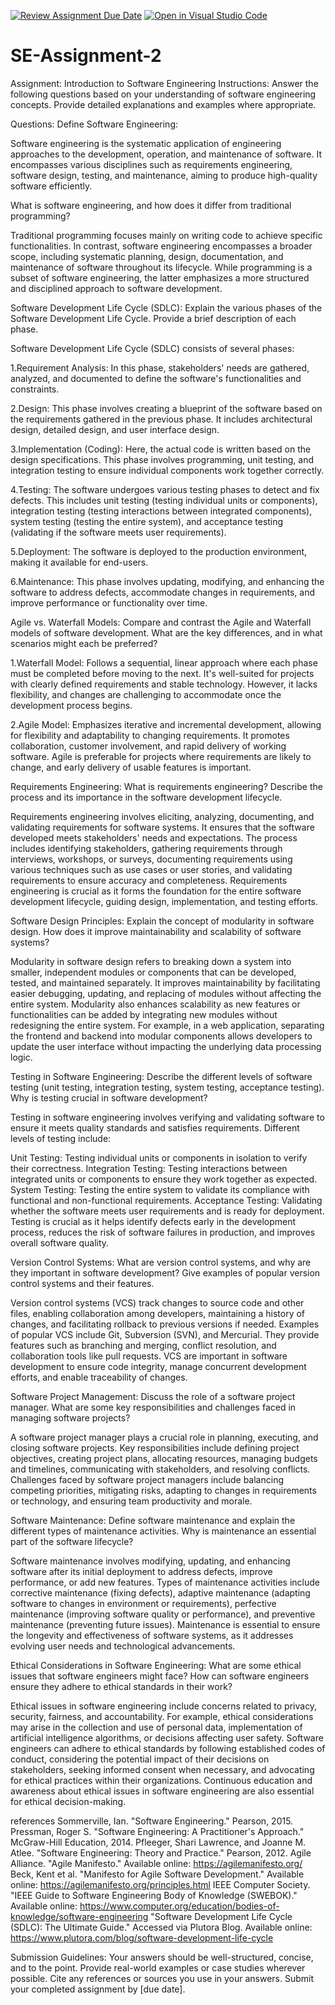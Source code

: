 [![Review Assignment Due Date](https://classroom.github.com/assets/deadline-readme-button-24ddc0f5d75046c5622901739e7c5dd533143b0c8e959d652212380cedb1ea36.svg)](https://classroom.github.com/a/-ucQIGTc)
[![Open in Visual Studio Code](https://classroom.github.com/assets/open-in-vscode-718a45dd9cf7e7f842a935f5ebbe5719a5e09af4491e668f4dbf3b35d5cca122.svg)](https://classroom.github.com/online_ide?assignment_repo_id=15246701&assignment_repo_type=AssignmentRepo)
# SE-Assignment-2
Assignment: Introduction to Software Engineering
Instructions:
Answer the following questions based on your understanding of software engineering concepts. Provide detailed explanations and examples where appropriate.

Questions:
Define Software Engineering:

Software engineering is the systematic application of engineering approaches to the development, operation, and maintenance of software. It encompasses various disciplines such as requirements engineering, software design, testing, and maintenance, aiming to produce high-quality software efficiently.


What is software engineering, and how does it differ from traditional programming?

Traditional programming focuses mainly on writing code to achieve specific functionalities. In contrast, software engineering encompasses a broader scope, including systematic planning, design, documentation, and maintenance of software throughout its lifecycle. While programming is a subset of software engineering, the latter emphasizes a more structured and disciplined approach to software development.


Software Development Life Cycle (SDLC):
Explain the various phases of the Software Development Life Cycle. Provide a brief description of each phase.

Software Development Life Cycle (SDLC) consists of several phases:

1.Requirement Analysis: In this phase, stakeholders' needs are gathered, analyzed, and documented to define the software's functionalities and constraints.

2.Design: This phase involves creating a blueprint of the software based on the requirements gathered in the previous phase. It includes architectural design, detailed design, and user interface design.

3.Implementation (Coding): Here, the actual code is written based on the design specifications. This phase involves programming, unit testing, and integration testing to ensure individual components work together correctly.

4.Testing: The software undergoes various testing phases to detect and fix defects. This includes unit testing (testing individual units or components), integration testing (testing interactions between integrated components), system testing (testing the entire system), and acceptance testing (validating if the software meets user requirements).

5.Deployment: The software is deployed to the production environment, making it available for end-users.

6.Maintenance: This phase involves updating, modifying, and enhancing the software to address defects, accommodate changes in requirements, and improve performance or functionality over time.


Agile vs. Waterfall Models:
Compare and contrast the Agile and Waterfall models of software development. What are the key differences, and in what scenarios might each be preferred?

1.Waterfall Model: Follows a sequential, linear approach where each phase must be completed before moving to the next. It's well-suited for projects with clearly defined requirements and stable technology. However, it lacks flexibility, and changes are challenging to accommodate once the development process begins.

2.Agile Model: Emphasizes iterative and incremental development, allowing for flexibility and adaptability to changing requirements. It promotes collaboration, customer involvement, and rapid delivery of working software. Agile is preferable for projects where requirements are likely to change, and early delivery of usable features is important.

Requirements Engineering:
What is requirements engineering? Describe the process and its importance in the software development lifecycle.

Requirements engineering involves eliciting, analyzing, documenting, and validating requirements for software systems. It ensures that the software developed meets stakeholders' needs and expectations. The process includes identifying stakeholders, gathering requirements through interviews, workshops, or surveys, documenting requirements using various techniques such as use cases or user stories, and validating requirements to ensure accuracy and completeness. Requirements engineering is crucial as it forms the foundation for the entire software development lifecycle, guiding design, implementation, and testing efforts.

Software Design Principles:
Explain the concept of modularity in software design. How does it improve maintainability and scalability of software systems?

Modularity in software design refers to breaking down a system into smaller, independent modules or components that can be developed, tested, and maintained separately. It improves maintainability by facilitating easier debugging, updating, and replacing of modules without affecting the entire system. Modularity also enhances scalability as new features or functionalities can be added by integrating new modules without redesigning the entire system. For example, in a web application, separating the frontend and backend into modular components allows developers to update the user interface without impacting the underlying data processing logic.

Testing in Software Engineering:
Describe the different levels of software testing (unit testing, integration testing, system testing, acceptance testing). Why is testing crucial in software development?

Testing in software engineering involves verifying and validating software to ensure it meets quality standards and satisfies requirements. Different levels of testing include:

Unit Testing: Testing individual units or components in isolation to verify their correctness.
Integration Testing: Testing interactions between integrated units or components to ensure they work together as expected.
System Testing: Testing the entire system to validate its compliance with functional and non-functional requirements.
Acceptance Testing: Validating whether the software meets user requirements and is ready for deployment.
Testing is crucial as it helps identify defects early in the development process, reduces the risk of software failures in production, and improves overall software quality.

Version Control Systems:
What are version control systems, and why are they important in software development? Give examples of popular version control systems and their features.

Version control systems (VCS) track changes to source code and other files, enabling collaboration among developers, maintaining a history of changes, and facilitating rollback to previous versions if needed. Examples of popular VCS include Git, Subversion (SVN), and Mercurial. They provide features such as branching and merging, conflict resolution, and collaboration tools like pull requests. VCS are important in software development to ensure code integrity, manage concurrent development efforts, and enable traceability of changes.

Software Project Management:
Discuss the role of a software project manager. What are some key responsibilities and challenges faced in managing software projects?

A software project manager plays a crucial role in planning, executing, and closing software projects. Key responsibilities include defining project objectives, creating project plans, allocating resources, managing budgets and timelines, communicating with stakeholders, and resolving conflicts. Challenges faced by software project managers include balancing competing priorities, mitigating risks, adapting to changes in requirements or technology, and ensuring team productivity and morale.

Software Maintenance:
Define software maintenance and explain the different types of maintenance activities. Why is maintenance an essential part of the software lifecycle?

Software maintenance involves modifying, updating, and enhancing software after its initial deployment to address defects, improve performance, or add new features. Types of maintenance activities include corrective maintenance (fixing defects), adaptive maintenance (adapting software to changes in environment or requirements), perfective maintenance (improving software quality or performance), and preventive maintenance (preventing future issues). Maintenance is essential to ensure the longevity and effectiveness of software systems, as it addresses evolving user needs and technological advancements.

Ethical Considerations in Software Engineering:
What are some ethical issues that software engineers might face? How can software engineers ensure they adhere to ethical standards in their work?

Ethical issues in software engineering include concerns related to privacy, security, fairness, and accountability. For example, ethical considerations may arise in the collection and use of personal data, implementation of artificial intelligence algorithms, or decisions affecting user safety. Software engineers can adhere to ethical standards by following established codes of conduct, considering the potential impact of their decisions on stakeholders, seeking informed consent when necessary, and advocating for ethical practices within their organizations. Continuous education and awareness about ethical issues in software engineering are also essential for ethical decision-making.


references
Sommerville, Ian. "Software Engineering." Pearson, 2015.
Pressman, Roger S. "Software Engineering: A Practitioner's Approach." McGraw-Hill Education, 2014.
Pfleeger, Shari Lawrence, and Joanne M. Atlee. "Software Engineering: Theory and Practice." Pearson, 2012.
Agile Alliance. "Agile Manifesto." Available online: https://agilemanifesto.org/
Beck, Kent et al. "Manifesto for Agile Software Development." Available online: https://agilemanifesto.org/principles.html
IEEE Computer Society. "IEEE Guide to Software Engineering Body of Knowledge (SWEBOK)." Available online: https://www.computer.org/education/bodies-of-knowledge/software-engineering
"Software Development Life Cycle (SDLC): The Ultimate Guide." Accessed via Plutora Blog. Available online: https://www.plutora.com/blog/software-development-life-cycle

Submission Guidelines:
Your answers should be well-structured, concise, and to the point.
Provide real-world examples or case studies wherever possible.
Cite any references or sources you use in your answers.
Submit your completed assignment by [due date].